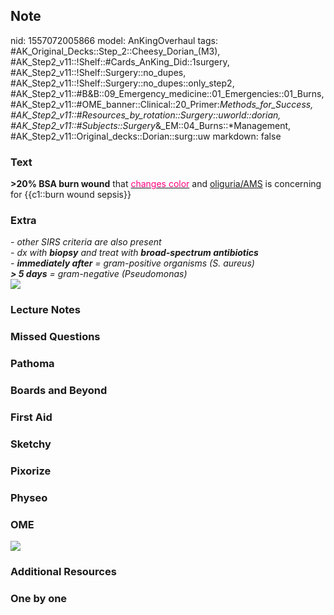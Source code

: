 ## Note
nid: 1557072005866
model: AnKingOverhaul
tags: #AK_Original_Decks::Step_2::Cheesy_Dorian_(M3), #AK_Step2_v11::!Shelf::#Cards_AnKing_Did::1surgery, #AK_Step2_v11::!Shelf::Surgery::no_dupes, #AK_Step2_v11::!Shelf::Surgery::no_dupes::only_step2, #AK_Step2_v11::#B&B::09_Emergency_medicine::01_Emergencies::01_Burns, #AK_Step2_v11::#OME_banner::Clinical::20_Primer:_Methods_for_Success, #AK_Step2_v11::#Resources_by_rotation::Surgery::uworld::dorian, #AK_Step2_v11::#Subjects::Surgery_&_EM::04_Burns::*Management, #AK_Step2_v11::Original_decks::Dorian::surg::uw
markdown: false

### Text
<b>>20% BSA burn wound</b> that <u><font color="#FC0280">changes
color</font></u> and <u>oliguria/AMS</u> is concerning for
{{c1::burn wound sepsis}}

### Extra
<div>
  <div>
    <i>- other SIRS criteria are also present</i>
  </div>
  <div>
    <i>- dx with <b>biopsy</b> and treat with <b>broad-spectrum
    antibiotics</b></i>
  </div>
  <div>
    <i>- <b>immediately after</b> = gram-positive organisms (S.
    aureus)</i>
    <div>
      <i><b>> 5 days</b> = gram-negative (Pseudomonas)</i>
    </div>
  </div>
</div>
<div>
  <i><img src="paste-975168029589507.jpg"></i>
</div>

### Lecture Notes


### Missed Questions


### Pathoma


### Boards and Beyond


### First Aid


### Sketchy


### Pixorize


### Physeo


### OME
<div class="ome-widget">
  <a href="https://onlinemeded.org/spa/surgery?ref=anki"><img src=
  "_OME_AnkiFlashcards_Topic_2.png"></a>
</div>

### Additional Resources


### One by one


